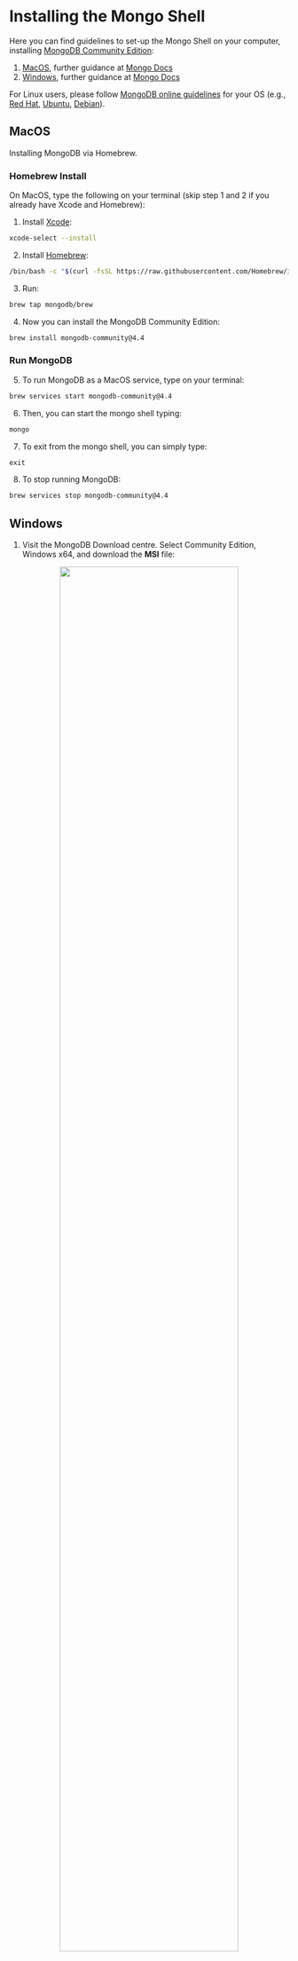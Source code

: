 # Installing the Mongo Shell

Here you can find guidelines to set-up the Mongo Shell on your computer,
installing [MongoDB Community Edition](https://docs.mongodb.com/manual/administration/install-community/):

1. [MacOS](#macos), further guidance at [Mongo Docs](https://docs.mongodb.com/manual/tutorial/install-mongodb-on-os-x/)
1. [Windows](#windows), further guidance at [Mongo Docs](https://docs.mongodb.com/manual/tutorial/install-mongodb-on-windows/)

For Linux users, please follow [MongoDB online guidelines](https://docs.mongodb.com/manual/administration/install-on-linux/) 
for your OS (e.g., [Red Hat](https://docs.mongodb.com/manual/tutorial/install-mongodb-on-red-hat/), [Ubuntu](https://docs.mongodb.com/manual/tutorial/install-mongodb-on-ubuntu/),
[Debian](https://docs.mongodb.com/manual/tutorial/install-mongodb-on-debian/)).

## MacOS

Installing MongoDB via Homebrew.

### Homebrew Install 

On MacOS, type the following on your terminal (skip step 1 and 2 if you already have Xcode and Homebrew):

1. Install [Xcode](https://developer.apple.com/xcode/):

```bash
xcode-select --install
```

2. Install [Homebrew](https://brew.sh):

```bash
/bin/bash -c "$(curl -fsSL https://raw.githubusercontent.com/Homebrew/install/HEAD/install.sh)"
```

3. Run:

```bash
brew tap mongodb/brew
```

4. Now you can install the MongoDB Community Edition:

```bash
brew install mongodb-community@4.4
```

### Run MongoDB

5. To run MongoDB as a MacOS service, type on your terminal:

```bash
brew services start mongodb-community@4.4
```

6. Then, you can start the mongo shell typing:

```bash
mongo
```

7. To exit from the mongo shell, you can simply type:

```js
exit
```

8. To stop running MongoDB:

```bash
brew services stop mongodb-community@4.4
```

## Windows

1. Visit the MongoDB Download centre. Select Community Edition, Windows x64, and 
download the **MSI** file:

<div align="center">   
<img src="images/_0.png" width="80%">
</div>

2. Once the download is completed, click on the downloaded file. The expected
   result is the following:

<div align="center">   
<img src="images/_1.png" width = "60%">
</div>

3. Click **Next**

4. Then, accept _'terms in the Licence Agreement'_:

<div align="center">
<img src="images/_2.png" width = "60%">
</div>


5. Choose the **complete** set-up type:

<div align="center">
<img src="images/_3.png" width = "60%">
</div>


6. Leave **default** settings and click next:

<div align="center">
<img src="images/_4.png" width = "60%">
</div>


7. Do not install MongoDB Compass here. So, **uncheck** the box `Install MongoDB
   Compass`:

<div align="center">   
<img src="images/_45.png" width = "60%">
</div>


8. Click **Next**

9. Then, click **Install**

10. When the installation is completed, click **Finish**

11. Navigate to the following directory:

```bash
 C:\Program Files\MongoDB\Server\4.4\bin
 ```

12. Check that everything is fine. The expected outcome should be:

<div align="center">
<img src="images/_5.png" width = "80%">
</div>


13. In the Windows search bar type `system environment variable`:

<div align="center">
<img src="images/_6.png" width = "60%">
</div>


14. Select `Edit the system environment variable`

15. Click `Environment Variables`:

<div align="center">
<img src="images/_7.png" width = "60%">
</div>


16. Double click on `path`:

<div align="center">
<img src="images/_8.png" width = "60%">
</div>


17. Now, you should see the following:

<div align="center">
<img src="images/_9.png" width = "60%">
</div>


18. Go back to:

```bash
 C:\Program Files\MongoDB\Server\4.2\bin
 ```
19. Right-click on bin and copy the path:

<div align="center">
<img src="images/_10.png" width = "80%">
</div>


20. Now, within `environment variable`, click on `new` and paste the path:

<div align="center">
<img src="images/_11.png" width = "60%">
</div>


21. Click **OK**

22. Open the `Command Prompt` and type:

```bash
mongo --nodb
```

23. This is the result expected:

<div align="center">
<img src="images/_12.png" width = "60%">
</div>


24. To exit, type:

```js
exit
```

25. To install MongoDB Compass, please navigate to this [page](https://www.mongodb.com/try/download/compass) and 
    download the .msi:

<div align="center">
<img src="images/_13.png" width = "80%">
</div>